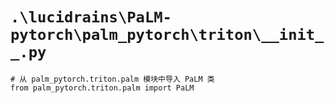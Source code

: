 # `.\lucidrains\PaLM-pytorch\palm_pytorch\triton\__init__.py`

```
# 从 palm_pytorch.triton.palm 模块中导入 PaLM 类
from palm_pytorch.triton.palm import PaLM
```